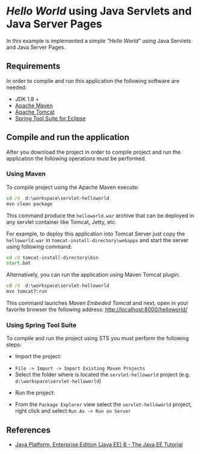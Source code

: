 _Hello World_ using Java Servlets and Java Server Pages
=====================================================

In this example is implemented a simple _"Hello World"_ using Java Servlets and Java Server Pages. 

Requirements
------------
In order to compile and run this application the following software are needed:

* JDK 1.8 +
* [Apache Maven](https://maven.apache.org) 
* [Apache Tomcat](https://tomcat.apache.org)
* [Spring Tool Suite for Eclipse](https://spring.io/tools)

Compile and run the application
----------------------------
After you download the project in order to compile project and run the application the following operations must be performed.  

### Using Maven
To compile project using the Apache Maven execute:
``` bat
cd /d  d:\workspace\servlet-helloworld
mvn clean package
```
This command produce the `helloworld.war` archive that can be deployed in any servlet container like Tomcat, Jetty, etc.  

For example, to deploy this application into Tomcat Server just copy the `helloworld.war` in `tomcat-install-directory\webapps` and start the server using following command:

``` bat
cd /d tomcat-install-directory\bin
start.bat
```

Alternatively, you can run the application using Maven Tomcat plugin:

``` bat
cd /d  d:\workspace\servlet-helloworld
mvn tomcat7:run
```
This command launches _Maven Embeded Tomcat_ and next, open in your favorite browser the following address: [http://localhost:8000/helloworld/](http://localhost:8000/helloworld/)


### Using Spring Tool Suite

To compile and run the project using STS you must perform the following steps:

* Import the project:
 - `File -> Import -> Import Existing Maven Projects`
 -  Select the folder where is located the `servlet-helloworld` project (e.g. `d:\workspace\servlet-helloworld`)
* Run the project:
 - From the `Package Explorer` view select the  `servlet-helloworld` project, right click and select `Run As -> Run on Server`

 References
-----------
 * [Java Platform, Enterprise Edition (Java EE) 8 - The Java EE Tutorial](https://javaee.github.io/tutorial/servlets.html)